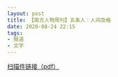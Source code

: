 ```yaml
---
layout: post
title: 【南方人物周刊】五条人：人间及格
date: 2020-08-24 22:15
tags:
- 报道
- 文字
---
```


[扫描件链接（pdf）](/assets/docs/nfpeople2020.pdf)